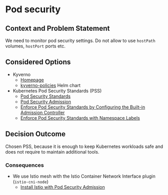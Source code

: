 # Pod security

## Context and Problem Statement

We need to monitor pod security settings. Do not allow to use `hostPath` volumes, `hostPort` ports etc.

## Considered Options

- Kyverno
  - [Homepage](https://kyverno.io/)
  - [kyverno-policies](https://github.com/kyverno/kyverno/tree/main/charts/kyverno-policies) Helm chart
- Kubernetes Pod Security Standards (PSS)
  - [Pod Security Standards](https://kubernetes.io/docs/concepts/security/pod-security-standards/)
  - [Pod Security Admission](https://kubernetes.io/docs/concepts/security/pod-security-admission/)
  - [Enforce Pod Security Standards by Configuring the Built-in Admission Controller](https://kubernetes.io/docs/tasks/configure-pod-container/enforce-standards-admission-controller/)
  - [Enforce Pod Security Standards with Namespace Labels](https://kubernetes.io/docs/tasks/configure-pod-container/enforce-standards-namespace-labels/)

## Decision Outcome

Chosen PSS, because it is enough to keep Kubernetes workloads safe and does not require to maintain additional tools.

### Consequences

- We use Istio mesh with the Istio Container Network Interface plugin (`istio-cni-node`)
  - [Install Istio with Pod Security Admission](https://istio.io/latest/docs/setup/additional-setup/pod-security-admission/)
